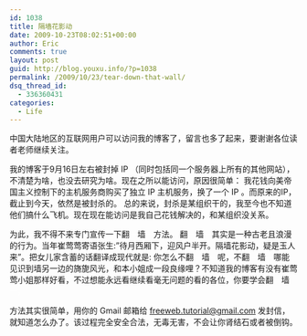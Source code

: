 ```yaml
---
id: 1038
title: 隔墙花影动
date: 2009-10-23T08:02:51+00:00
author: Eric
comments: true
layout: post
guid: http://blog.youxu.info/?p=1038
permalink: /2009/10/23/tear-down-that-wall/
dsq_thread_id:
  - 336360431
categories:
  - Life
---
```

中国大陆地区的互联网用户可以访问我的博客了，留言也多了起来，要谢谢各位读者老师继续关注。

我的博客于9月16日左右被封掉 IP （同时包括同一个服务器上所有的其他网站），不清楚为啥，也没去研究为啥。现在之所以能访问，原因很简单： 我花钱向美帝国主义控制下的主机服务商购买了独立 IP 主机服务，换了一个 IP 。而原来的IP，截止到今天，依然是被封杀的。 总的来说，封杀是某组织干的，我至今也不知道他们搞什么飞机。现在现在能访问是我自己花钱解决的，和某组织没关系。

为此，我不得不来专门宣传一下翻<span style="color: #ffffff;">一</span>墙<span style="color: #ffffff;">一</span>方法。 翻<span style="color: #ffffff;">一</span>墙<span style="color: #ffffff;">一</span>其实是一种古老且浪漫的行为。当年崔莺莺寄语张生:&#8221;待月西厢下，迎风户半开。隔墙花影动，疑是玉人来&#8221;。把女儿家含蓄的话翻译成现代就是: 你怎么不翻<span style="color: #ffffff;">一</span>墙<span style="color: #ffffff;">一</span>呢，不翻<span style="color: #ffffff;">一</span>墙<span style="color: #ffffff;">一</span>哪能见识到墙另一边的旖旎风光，和本小姐成一段良缘哩？不知道我的博客有没有崔莺莺小姐那样好看，不过想能永远看继续看毫无问题的看的各位，你要学会翻<span style="color: #ffffff;">一</span>墙<span style="color: #ffffff;">一。</span>

方法其实很简单，用你的 Gmail 邮箱给 <span class="status-body"><span id="msgtxt5093355979" class="msgtxt zh">freeweb.tutorial@gmail.com 发封信，就知道怎么办了。该过程完全安全合法，无毒无害，不会让你肾结石或者被倒钩。<br /> </span></span>